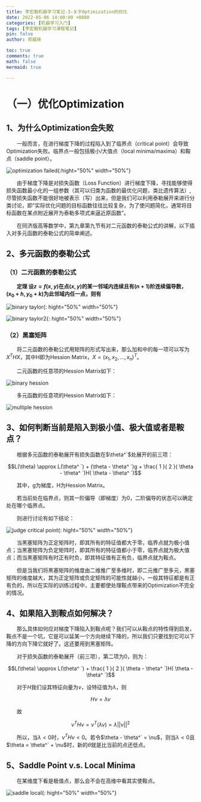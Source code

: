```yaml
---
title: 李宏毅机器学习笔记-3-关于Optimization的优化
date: 2022-05-06 14:00:00 +0800
categories: [机器学习入门]
tags: [李宏毅机器学习课程笔记]
pin: false
author: 郑威琦

toc: true
comments: true
math: false
mermaid: true

---
```


<head>
    <script src="https://cdn.mathjax.org/mathjax/latest/MathJax.js?config=TeX-AMS-MML_HTMLorMML" type="text/javascript"></script>
    <script type="text/x-mathjax-config">
        MathJax.Hub.Config({
            tex2jax: {
            skipTags: ['script', 'noscript', 'style', 'textarea', 'pre'],
            inlineMath: [['$','$']]
            }
        });
    </script>
</head>

# （一）优化Optimization

## 1、为什么Optimization会失败

&emsp;&emsp;一般而言，在进行梯度下降的过程陷入到了临界点（critical point）会导致Optimization失败。临界点一般包括极小/大值点（local minima/maxima）和鞍点（saddle point）。

![optimization failed](/assets/blog_res/2022-05-06-Friday.assets/optimization%20failed.png){:hight="50%" width="50%"}

&emsp;&emsp;由于梯度下降是对损失函数（Loss Function）进行梯度下降，寻找能够使得损失函数最小化的一组参数（其可以归类为函数的最优化问题，类比遗传算法）,尽管损失函数不能很好地被表示（写）出来，但是我们可以利用泰勒展开来进行分类讨论，即“实际优化问题的目标函数往往比较复杂，为了使问题简化，通常将目标函数在某点附近展开为泰勒多项式来逼近原函数”。

&emsp;&emsp;在同济版高等数学中，第九章第九节有对二元函数的泰勒公式的讲解，以下插入对多元函数的泰勒公式的简单阐述。

## 2、多元函数的泰勒公式

### （1）二元函数的泰勒公式

&emsp;&emsp;**定理 设$z=f(x,y)$在点$(x,y)$的某一邻域内连续且有$(n+1)$阶连续偏导数，$(x_ 0 + h,y_ 0 + k)$为此邻域内任一点，则有**

![binary taylor](/assets/blog_res/2022-05-06-Friday.assets/binary%20taylor.png){: hight="50%" width="50%"}

![binary taylor2](/assets/blog_res/2022-05-06-Friday.assets/binary%20taylor2.png){: hight="50%" width="50%"}

### （2）黑塞矩阵

&emsp;&emsp;将二元函数的泰勒公式用矩阵的形式写出来，那么加和中的每一项可以写为$X^T H X$，其中H即为Hession Matrix，$X=(x_1,x_2,...,x_n)^T$。

&emsp;&emsp;二元函数的任意项的Hession Matrix如下：

![binary hession](/assets/blog_res/2022-05-06-Friday.assets/binary%20hession.png)

&emsp;&emsp;多元函数的任意项的Hession Matrix如下：

![multiple hession](/assets/blog_res/2022-05-06-Friday.assets/multiple%20hession.png)

## 3、如何判断当前是陷入到极小值、极大值或者是鞍点？

&emsp;&emsp;根据多元函数的泰勒展开有损失函数在$\theta^`$处展开的前三项：

$$L(\theta) \approx L(\theta^ `) + (\theta - \theta^ `)g + \frac{ 1 }{ 2 }( \theta - \theta^ `)H( \theta - \theta^ `)$$

&emsp;&emsp;其中，g为梯度，H为Hession Matrix。  

&emsp;&emsp;若当前处在临界点，则其一阶偏导（即梯度）为0，二阶偏导的状态可以确定处在哪个临界点。

&emsp;&emsp;则进行讨论有如下结论：

![judge critical point](/assets/blog_res/2022-05-06-Friday.assets/judge%20criticle.png){: hight="50%" width="50%"}

&emsp;&emsp;当黑塞矩阵为正定矩阵时，即其所有的特征值都大于零，临界点就为极小值点；当黑塞矩阵为负定矩阵时，即其所有的特征值都小于零，临界点就为极大值点；而当黑塞矩阵有时正有时负，即其特征值有正有负，临界点就为鞍点。

&emsp;&emsp;但是当我们将黑塞矩阵的维度由二维推广至多维时，即二元推广至多元，黑塞矩阵的维度越大，其为正定矩阵或负定矩阵的可能性就越小，一般其特征都是有正有负的，所以在实际的训练过程中，主要都使处理鞍点带来的Optimization不完全的情况。

## 4、如果陷入到鞍点如何解决？

&emsp;&emsp;那么具体如何应对梯度下降陷入到鞍点呢？我们可以从鞍点的特性得到启发，鞍点不是一个坑，它是可以延某一个方向继续下降的，所以我们只要找到它可以下降的方向下降它就好了。这还要用到黑塞矩阵。

&emsp;&emsp;对于损失函数的泰勒展开（前三项），第二项为0，则为：

$$L(\theta) \approx L(\theta^ `) + \frac{ 1 }{ 2 }( \theta - \theta^ `)H( \theta - \theta^ `)$$

&emsp;&emsp;对于$H$我们设其特征向量为$\nu$，设特征值为$\lambda$，则

$$H\nu = \lambda \nu$$

&emsp;&emsp;故

$$\nu^T H \nu = \nu^T(\lambda \nu) = \lambda ||\nu||^2$$

&emsp;&emsp;所以，当$\lambda<0$时，$\nu^T H \nu < 0$。若令$\theta - \theta^` = \nu$，则当$\lambda < 0$且$\theta = \theta^` + \nu$时，新的$\theta$就是比当前的点还低点。

## 5、Saddle Point v.s. Local Minima

&emsp;&emsp;在某维度下看是极值点，那么会不会在高维中看其实使鞍点。

![saddle local](/assets/blog_res/2022-05-06-Friday.assets/saddle%20lcoal.png){: hight="50%" width="50%"}